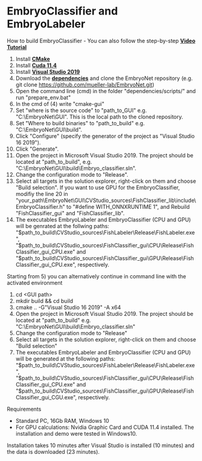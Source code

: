 # EmbryoClassifier and EmbryoLabeler
How to build EmbryoClassifier - You can also follow the step-by-step <a href="https://embryonet.uni-konstanz.de/tutorial.html"><b> Video Tutorial</b></a> 
1) Install <a href="https://cmake.org/download/"><b>CMake</b></a> 
2) Install <a href="https://developer.nvidia.com/cuda-11-4-4-download-archive/"><b>Cuda 11.4</b></a>   
3) Install <a href= "https://docs.microsoft.com/de-de/visualstudio/releases/2019/history"> <b>Visual Studio 2019</b> </a>
4) Download the <a href="https://cloud.uni-konstanz.de/index.php/s/Spor9tBHd7yRRP6"><b>dependencies</b></a> and clone the EmbryoNet repository (e.g. git clone https://github.com/mueller-lab/EmbryoNet.git)
5) Open the command line (cmd) in the folder "dependencies/scripts/" and run "prepare_env.bat"
6) In the cmd of (4) write "cmake-gui" 
7) Set "where is the source code" to  "path_to_GUI" e.g. "C:\EmbryoNet\GUI". This is the local path to the cloned repository.
8) Set "Where to build binaries" to "path_to_build" e.g. "C:\EmbryoNet\GUI\build". 
9) Click "Configure" (specify the generator of the project as "Visual Studio 16 2019").
10) Click "Generate". 
11) Open the project in Microsoft Visual Studio 2019. The project should be located at "path_to_build", e.g. "C:\EmbryoNet\GUI\build\Embryo_classifier.sln".
12) Change the configuration mode to "Release". 
13) Select all targets in the solution explorer, right-click on them and choose "Build selection". If you want to use GPU for the EmbryoClassifier, modifiy the line 20 in "your_path\EmbryoNet\GUI\CVStudio_sources\FishClassifier_lib\include\EmbryoClassifier.h" to "#define WITH_ONNXRUNTIME 1", and Rebuild "FishClassifier_gui" and "FishClassifier_lib".
15) The executables EmbryoLabeler and EmbryoClassifier (CPU and GPU) will be genrated at the follwing paths: "$path_to_build\CVStudio_sources\FishLabeler\Release\FishLabeler.exe", "$path_to_build\CVStudio_sources\FishClassifier_gui\CPU\Release\FishClassifier_gui_CPU.exe" and "$path_to_build\CVStudio_sources\FishClassifier_gui\GPU\Release\FishClassifier_gui_CPU.exe", respectively.

Starting from 5) you can alternatively continue in command line with the activated environment
1) cd \<GUI path\>
2) mkdir build && cd build
3) cmake .. -G"Visual Studio 16 2019" -A x64
4) Open the project in Microsoft Visual Studio 2019. The project should be located at "path_to_build" e.g. "C:\EmbryoNet\GUI\build\Embryo_classifier.sln"
5) Change the configuration mode to "Release"
6) Select all targets in the solution explorer, right-click on them and choose "Build selection"
7) The executables EmbryoLabeler and EmbryoClassifier (CPU and GPU) will be generated at the following paths: "$path_to_build\CVStudio_sources\FishLabeler\Release\FishLabeler.exe", "$path_to_build\CVStudio_sources\FishClassifier_gui\CPU\Release\FishClassifier_gui_CPU.exe" and "$path_to_build\CVStudio_sources\FishClassifier_gui\GPU\Release\FishClassifier_gui_CGU.exe", respectively.


Requirements

- Standard PC, 16Gb RAM, Windows 10
- For GPU calculations: Nvidia Graphic Card and CUDA 11.4 installed. The installation and demo were tested in Windows10.

Installation takes 10 minutes after Visual Studio is installed (10 minutes) and the data is downloaded (23 minutes).
